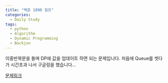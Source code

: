 ```yaml
---
title: "백준 1890 점프"
categories:
  - Daily Study
tags:
  - python
  - Algorithm
  - Dynamic Programming
  - Backjon
---
```


이중반복문을 돌며 DP에 값을 업데이트 하면 되는 문제입니다. 처음에 Queue를 썻다가 시간초과 나서 구글링을 했습니다...



[문제링크](https://www.acmicpc.net/problem/1890)


<script src="https://gist.github.com/voka/04d2f4f0e20394a1a5ad0ae944f1e789.js"></script>